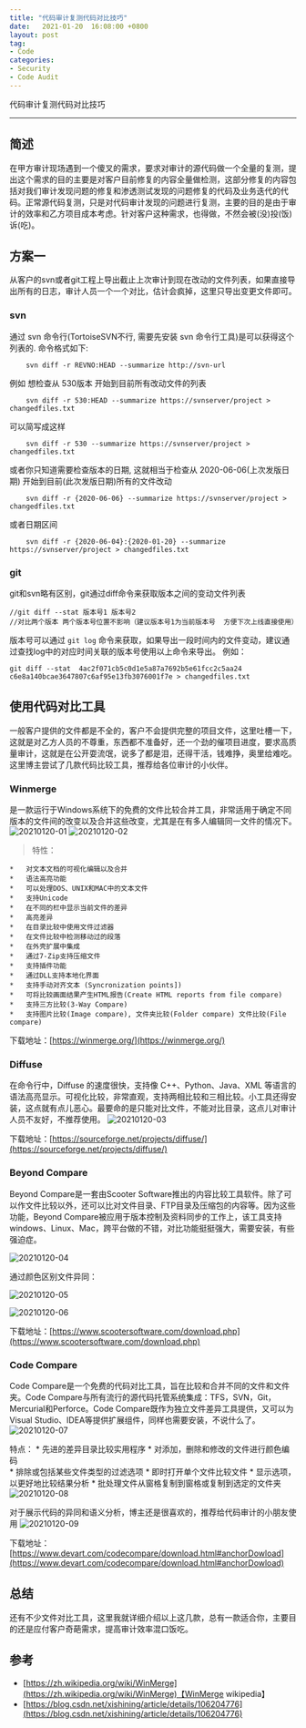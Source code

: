 ```yaml
---
title: "代码审计复测代码对比技巧"
date:   2021-01-20  16:08:00 +0800
layout: post
tag:
- Code
categories:
- Security
- Code Audit
---
```


代码审计复测代码对比技巧

-------

## 简述
在甲方审计现场遇到一个傻叉的需求，要求对审计的源代码做一个全量的复测，提出这个需求的目的主要是对客户目前修复的内容全量做检测，这部分修复的内容包括对我们审计发现问题的修复和渗透测试发现的问题修复的代码及业务迭代的代码。正常源代码复测，只是对代码审计发现的问题进行复测，主要的目的是由于审计的效率和乙方项目成本考虑。针对客户这种需求，也得做，不然会被(没)投(饭)诉(吃)。

## 方案一
从客户的svn或者git工程上导出截止上次审计到现在改动的文件列表，如果直接导出所有的日志，审计人员一个一个对比，估计会疯掉，这里只导出变更文件即可。

### svn 
通过 svn 命令行(TortoiseSVN不行, 需要先安装 svn 命令行工具)是可以获得这个列表的.
命令格式如下:
```
    svn diff -r REVNO:HEAD --summarize http://svn-url
```
例如
想检查从 530版本 开始到目前所有改动文件的列表
```    
    svn diff -r 530:HEAD --summarize https://svnserver/project > changedfiles.txt
```
可以简写成这样
```
    svn diff -r 530 --summarize https://svnserver/project > changedfiles.txt
```

或者你只知道需要检查版本的日期, 这就相当于检查从 2020-06-06(上次发版日期) 开始到目前(此次发版日期)所有的文件改动
```    
    svn diff -r {2020-06-06} --summarize https://svnserver/project > changedfiles.txt
```
或者日期区间
```
    svn diff -r {2020-06-04}:{2020-01-20} --summarize https://svnserver/project > changedfiles.txt
```
### git
git和svn略有区别，git通过diff命令来获取版本之间的变动文件列表
```
//git diff --stat 版本号1 版本号2
//对比两个版本 两个版本号位置不影响（建议版本号1为当前版本号  方便下次上线直接使用）
```
版本号可以通过 ```git log``` 命令来获取，如果导出一段时间内的文件变动，建议通过查找log中的对应时间关联的版本号使用以上命令来导出。
例如：
```
git diff --stat  4ac2f071cb5c0d1e5a87a7692b5e61fcc2c5aa24 c6e8a140bcae3647807c6af95e13fb3076001f7e > changedfiles.txt
```

## 使用代码对比工具
一般客户提供的文件都是不全的，客户不会提供完整的项目文件，这里吐槽一下，这就是对乙方人员的不尊重，东西都不准备好，还一个劲的催项目进度，要求高质量审计，这就是在公开耍流氓，说多了都是泪，还得干活，钱难挣，奥里给难吃。
这里博主尝试了几款代码比较工具，推荐给各位审计的小伙伴。
### Winmerge
是一款运行于Windows系统下的免费的文件比较合并工具，非常适用于确定不同版本的文件间的改变以及合并这些改变，尤其是在有多人编辑同一文件的情况下。
![20210120-01](/img/20210120-01.png)
![20210120-02](/img/20210120-02.png)

> 特性：
    
    *   对文本文档的可视化编辑以及合并
    *   语法高亮功能
    *   可以处理DOS、UNIX和MAC中的文本文件
    *   支持Unicode
    *   在不同的栏中显示当前文件的差异
    *   高亮差异
    *   在目录比较中使用文件过滤器
    *   在文件比较中检测移动过的段落
    *   在外壳扩展中集成
    *   通过7-Zip支持压缩文件
    *   支持插件功能
    *   通过DLL支持本地化界面
    *   支持手动对齐文本 (Syncronization points])
    *   可将比较画面结果产生HTML报告(Create HTML reports from file compare)
    *   支持三方比较(3-Way Compare)
    *   支持图片比较(Image compare), 文件夹比较(Folder compare) 文件比较(File compare)

下载地址：[https://winmerge.org/](https://winmerge.org/)

### Diffuse
在命令行中，Diffuse 的速度很快，支持像 C++、Python、Java、XML 等语言的语法高亮显示。可视化比较，非常直观，支持两相比较和三相比较。小工具还得安装，这点就有点儿恶心。最要命的是只能对比文件，不能对比目录，这点儿对审计人员不友好，不推荐使用。
![20210120-03](/img/20210120-03.png)

下载地址：[https://sourceforge.net/projects/diffuse/](https://sourceforge.net/projects/diffuse/)

###  Beyond Compare
Beyond Compare是一套由Scooter Software推出的内容比较工具软件。除了可以作文件比较以外，还可以比对文件目录、FTP目录及压缩包的内容等。因为这些功能，Beyond Compare被应用于版本控制及资料同步的工作上，该工具支持windows、Linux、Mac，跨平台做的不错，对比功能挺挺强大，需要安装，有些强迫症。

![20210120-04](/img/20210120-04.png)

通过颜色区别文件异同：

![20210120-05](/img/20210120-05.png)

![20210120-06](/img/20210120-06.png)

下载地址：[https://www.scootersoftware.com/download.php](https://www.scootersoftware.com/download.php)

### Code Compare
Code Compare是一个免费的代码对比工具，旨在比较和合并不同的文件和文件夹。Code Compare与所有流行的源代码托管系统集成：TFS，SVN，Git，Mercurial和Perforce。Code Compare既作为独立文件差异工具提供，又可以为Visual Studio、IDEA等提供扩展组件，同样也需要安装，不说什么了。
![20210120-07](/img/20210120-07.png)

特点：
    * 先进的差异目录比较实用程序
    * 对添加，删除和修改的文件进行颜色编码    
    * 排除或包括某些文件类型的过滤选项
    * 即时打开单个文件比较文件
    * 显示选项，以更好地比较结果分析
    * 批处理文件从窗格复制到窗格或复制到选定的文件夹
![20210120-08](/img/20210120-08.png)

对于展示代码的异同和语义分析，博主还是很喜欢的，推荐给代码审计的小朋友使用
![20210120-09](/img/20210120-09.png)

下载地址：[https://www.devart.com/codecompare/download.html#anchorDowload](https://www.devart.com/codecompare/download.html#anchorDowload)

## 总结
还有不少文件对比工具，这里我就详细介绍以上这几款，总有一款适合你，主要目的还是应付客户奇葩需求，提高审计效率混口饭吃。

## 参考
- [https://zh.wikipedia.org/wiki/WinMerge](https://zh.wikipedia.org/wiki/WinMerge)【WinMerge wikipedia】
- [https://blog.csdn.net/xishining/article/details/106204776](https://blog.csdn.net/xishining/article/details/106204776)

